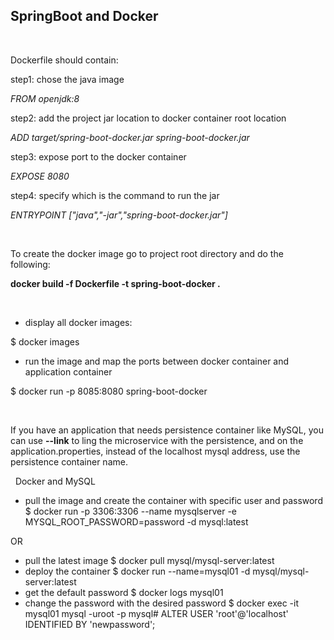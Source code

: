 SpringBoot and Docker
---------------------

 

Dockerfile should contain:

step1: chose the java image

*FROM openjdk:8*

step2: add the project jar location to docker container root location

*ADD target/spring-boot-docker.jar spring-boot-docker.jar*

step3: expose port to the docker container

*EXPOSE 8080*

step4: specify which is the command to run the jar

*ENTRYPOINT ["java","-jar","spring-boot-docker.jar"]*

 

To create the docker image go to project root directory and do the following:

**docker build -f Dockerfile -t spring-boot-docker .**

 

-   display all docker images:

\$ docker images

-   run the image and map the ports between docker container and application
    container

\$ docker run -p 8085:8080 spring-boot-docker

 

If you have an application that needs persistence container like MySQL, you can
use **--link** to ling the microservice with the persistence, and on the
application.properties, instead of the localhost mysql address, use the
persistence container name.

 
Docker and MySQL

- pull the image and create the container with specific user and password
$ docker run -p 3306:3306 --name mysqlserver -e MYSQL_ROOT_PASSWORD=password -d mysql:latest

OR

- pull the latest image
$ docker pull mysql/mysql-server:latest
- deploy the container
$ docker run --name=mysql01 -d mysql/mysql-server:latest
- get the default password
$ docker logs mysql01
- change the password with the desired password
$ docker exec -it mysql01 mysql -uroot -p
mysql# ALTER USER 'root'@'localhost' IDENTIFIED BY 'newpassword';